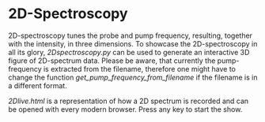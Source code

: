 # 2D-Spectroscopy

2D-spectroscopy tunes the probe and pump frequency, resulting, together with the intensity, in three dimensions. To showcase the 2D-spectroscopy in all its glory, *2Dspectroscopy.py* can be used to generate an interactive 3D figure of 2D-spectrum data. Please be aware, that currently the pump-frequency is extracted from the filename, therefore one might have to change the function *get_pump_frequency_from_filename* if the filename is in a different format.

*2Dlive.html* is a representation of how a 2D spectrum is recorded and can be opened with every modern browser. Press any key to start the show.